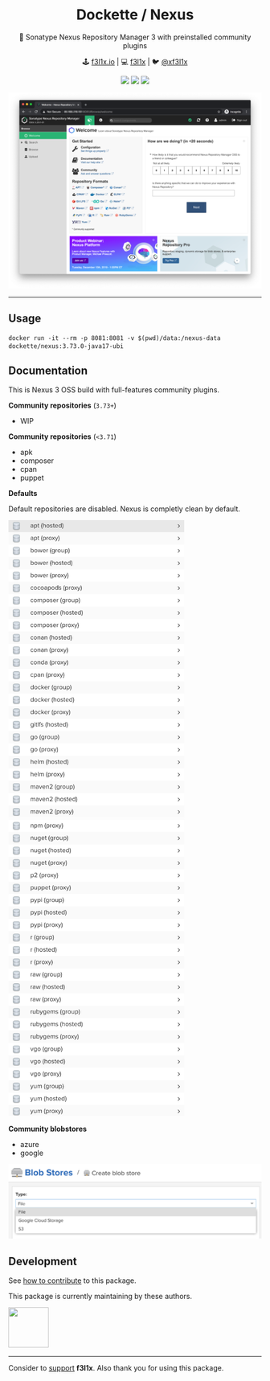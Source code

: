 <h1 align=center>Dockette / Nexus</h1>

<p align=center>
   🎁 Sonatype Nexus Repository Manager 3 with preinstalled community plugins
</p>

<p align=center>
🕹 <a href="https://f3l1x.io">f3l1x.io</a> | 💻 <a href="https://github.com/f3l1x">f3l1x</a> | 🐦 <a href="https://twitter.com/xf3l1x">@xf3l1x</a>
</p>

<p align=center>
  <a href="https://hub.docker.com/r/dockette/nexus/"><img src="https://badgen.net/docker/pulls/dockette/nexus"></a>
  <a href="https://bit.ly/ctteg"><img src="https://badgen.net/badge/support/gitter/cyan"></a>
  <a href="https://github.com/sponsors/f3l1x"><img src="https://badgen.net/badge/sponsor/donations/F96854"></a>
</p>

![](https://github.com/dockette/nexus/blob/master/.docs/nexus.png "Nexus")

-----

## Usage

```
docker run -it --rm -p 8081:8081 -v $(pwd)/data:/nexus-data dockette/nexus:3.73.0-java17-ubi
```

## Documentation

This is Nexus 3 OSS build with full-features community plugins.

**Community repositories** (`3.73+`)

- WIP

**Community repositories** (`<3.71`)

- apk
- composer
- cpan
- puppet

**Defaults**

Default repositories are disabled. Nexus is completly clean by default.

<p>
    <img width="350" src="https://github.com/dockette/nexus/blob/master/.docs/repos1.png">
    <img width="350" src="https://github.com/dockette/nexus/blob/master/.docs/repos2.png">
</p>

**Community blobstores**

- azure
- google

<p>
    <img width="700" src="https://github.com/dockette/nexus/blob/master/.docs/blobstores.png">
</p>

## Development

See [how to contribute](https://contributte.org/contributing.html) to this package.

This package is currently maintaining by these authors.

<a href="https://github.com/f3l1x">
    <img width="80" height="80" src="https://avatars2.githubusercontent.com/u/538058?v=3&s=80">
</a>

-----

Consider to [support](https://github.com/sponsors/f3l1x) **f3l1x**. Also thank you for using this package.
